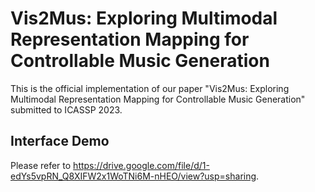 # Vis2Mus: Exploring Multimodal Representation Mapping for Controllable Music Generation

This is the official implementation of our paper "Vis2Mus: Exploring Multimodal Representation Mapping for Controllable Music Generation" submitted to ICASSP 2023.

## Interface Demo

Please refer to https://drive.google.com/file/d/1-edYs5vpRN_Q8XIFW2x1WoTNi6M-nHEO/view?usp=sharing.
